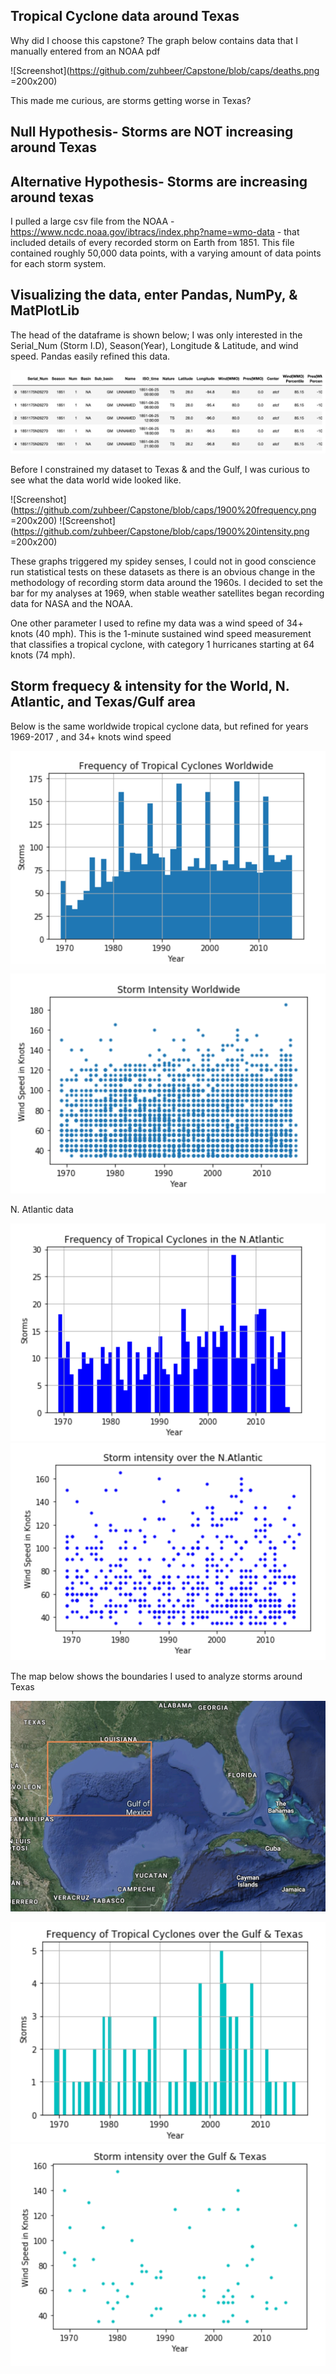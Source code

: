 ## Tropical Cyclone data around Texas

 Why did I choose this capstone? The graph below contains data that I manually entered from an NOAA pdf 

![Screenshot](https://github.com/zuhbeer/Capstone/blob/caps/deaths.png =200x200)

This made me curious, are storms getting worse in Texas?

## Null Hypothesis- Storms are NOT increasing around Texas

## Alternative Hypothesis- Storms are increasing around texas




I pulled a large csv file from the NOAA - https://www.ncdc.noaa.gov/ibtracs/index.php?name=wmo-data -
that included details of every recorded storm on Earth from 1851. This file contained roughly 50,000 data points, with a varying amount of data points for each storm system. 

## Visualizing the data, enter Pandas, NumPy, & MatPlotLib
The head of the dataframe is shown below; I was only interested in the Serial_Num (Storm I.D), Season(Year), Longitude & Latitude, and wind speed. Pandas easily refined this data. 

![Screenshot](https://github.com/zuhbeer/Capstone/blob/caps/Storm%20Header.png)

Before I constrained my dataset to Texas & and the Gulf, I was curious to see what the data world wide looked like.

![Screenshot](https://github.com/zuhbeer/Capstone/blob/caps/1900%20frequency.png =200x200)
![Screenshot](https://github.com/zuhbeer/Capstone/blob/caps/1900%20intensity.png =200x200)

These graphs triggered my spidey senses, I could not in good conscience run statistical tests on these datasets as there is an obvious change in the methodology of recording storm data around the 1960s. I decided to set the bar for my analyses at 1969, when stable weather satellites began recording data for NASA and the NOAA.

One other parameter I used to refine my data was a wind speed of 34+ knots (40 mph). This is the 1-minute sustained wind speed measurement that classifies a tropical cyclone, with category 1 hurricanes starting at 64 knots (74 mph).

## Storm frequecy & intensity for the World, N. Atlantic, and Texas/Gulf area

Below is the same worldwide tropical cyclone data, but refined for years 1969-2017 , and 34+ knots wind speed

![Screenshot](https://github.com/zuhbeer/Capstone/blob/caps/1969%20frequency.png)
![Screenshot](https://github.com/zuhbeer/Capstone/blob/caps/1969%20intensity.png)

N. Atlantic data

![Screenshot](https://github.com/zuhbeer/Capstone/blob/caps/N.Atl%20freq.png)
![Screenshot](https://github.com/zuhbeer/Capstone/blob/caps/N.Atl%20int.png)

The map below shows the boundaries I used to analyze storms around Texas

![Screenshot](https://github.com/zuhbeer/Capstone/blob/caps/Screen%20Shot%20Gulf.png)


![Screenshot](https://github.com/zuhbeer/Capstone/blob/caps/Gulf%20freq.png)
![Screenshot](https://github.com/zuhbeer/Capstone/blob/caps/Gulf%20int.png)


